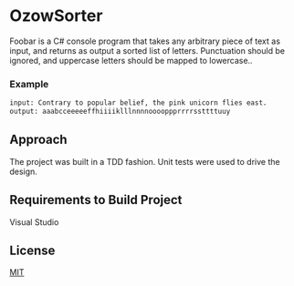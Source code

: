﻿# OzowSorter

Foobar is a C# console program that takes any arbitrary piece of text as input, and returns as
output a sorted list of letters. Punctuation should be ignored, and uppercase
letters should be mapped to lowercase..

### Example
```bash
input: Contrary to popular belief, the pink unicorn flies east. 
output: aaabcceeeeeffhiiiiklllnnnnooooppprrrrssttttuuy
```

## Approach
The project was built in a TDD fashion. Unit tests were used to drive the design. 


## Requirements to Build Project
Visual Studio 


## License
[MIT](https://choosealicense.com/licenses/mit/)